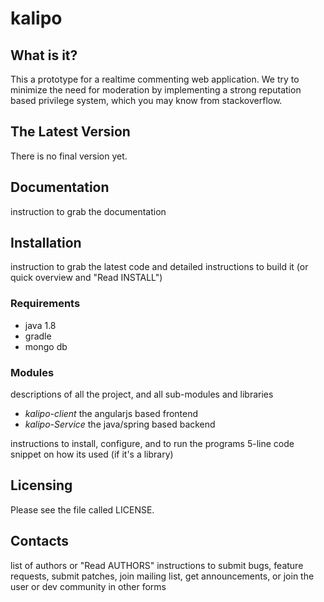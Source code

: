 kalipo
==========================

What is it?
-----------

This a prototype for a realtime commenting web application. We try to minimize the need for moderation by implementing a
strong reputation based privilege system, which you may know from stackoverflow.

The Latest Version
------------------
There is no final version yet.


Documentation
------------
instruction to grab the documentation


Installation
------------
instruction to grab the latest code and detailed instructions to build it (or quick overview and "Read INSTALL")

### Requirements
* java 1.8
* gradle
* mongo db

### Modules
descriptions of all the project, and all sub-modules and libraries
* *kalipo-client* the angularjs based frontend
* *kalipo-Service* the java/spring based backend

instructions to install, configure, and to run the programs
5-line code snippet on how its used (if it's a library)


Licensing
------------

Please see the file called LICENSE.

Contacts
--------
list of authors or "Read AUTHORS"
instructions to submit bugs, feature requests, submit patches, join mailing list, get announcements, or join the user or dev community in other forms
